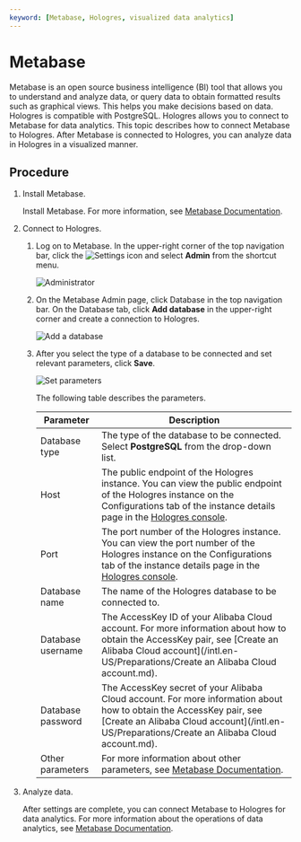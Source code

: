 ```yaml
---
keyword: [Metabase, Hologres, visualized data analytics]
---
```


# Metabase

Metabase is an open source business intelligence \(BI\) tool that allows you to understand and analyze data, or query data to obtain formatted results such as graphical views. This helps you make decisions based on data. Hologres is compatible with PostgreSQL. Hologres allows you to connect to Metabase for data analytics. This topic describes how to connect Metabase to Hologres. After Metabase is connected to Hologres, you can analyze data in Hologres in a visualized manner.

## Procedure

1.  Install Metabase.

    Install Metabase. For more information, see [Metabase Documentation](https://www.metabase.com/docs/latest/operations-guide/installing-metabase.html).

2.  Connect to Hologres.

    1.  Log on to Metabase. In the upper-right corner of the top navigation bar, click the ![Settings](https://static-aliyun-doc.oss-accelerate.aliyuncs.com/assets/img/en-US/1504188161/p254220.png) icon and select **Admin** from the shortcut menu.

        ![Administrator](https://static-aliyun-doc.oss-accelerate.aliyuncs.com/assets/img/en-US/6147038161/p254226.png)

    2.  On the Metabase Admin page, click Database in the top navigation bar. On the Database tab, click **Add database** in the upper-right corner and create a connection to Hologres.

        ![Add a database](https://static-aliyun-doc.oss-accelerate.aliyuncs.com/assets/img/en-US/6147038161/p254229.png)

    3.  After you select the type of a database to be connected and set relevant parameters, click **Save**.

        ![Set parameters](https://static-aliyun-doc.oss-accelerate.aliyuncs.com/assets/img/en-US/6147038161/p254238.png)

        The following table describes the parameters.

        |Parameter|Description|
        |---------|-----------|
        |Database type|The type of the database to be connected. Select **PostgreSQL** from the drop-down list.|
        |Host|The public endpoint of the Hologres instance. You can view the public endpoint of the Hologres instance on the Configurations tab of the instance details page in the [Hologres console](https://hologram.console.aliyun.com/#/instance).|
        |Port|The port number of the Hologres instance. You can view the port number of the Hologres instance on the Configurations tab of the instance details page in the [Hologres console](https://hologram.console.aliyun.com/#/instance).|
        |Database name|The name of the Hologres database to be connected to.|
        |Database username|The AccessKey ID of your Alibaba Cloud account. For more information about how to obtain the AccessKey pair, see [Create an Alibaba Cloud account](/intl.en-US/Preparations/Create an Alibaba Cloud account.md).|
        |Database password|The AccessKey secret of your Alibaba Cloud account. For more information about how to obtain the AccessKey pair, see [Create an Alibaba Cloud account](/intl.en-US/Preparations/Create an Alibaba Cloud account.md).|
        |Other parameters|For more information about other parameters, see [Metabase Documentation](https://www.metabase.com/docs/latest/administration-guide/01-managing-databases.html).|

3.  Analyze data.

    After settings are complete, you can connect Metabase to Hologres for data analytics. For more information about the operations of data analytics, see [Metabase Documentation](https://www.metabase.com/docs/latest/).


